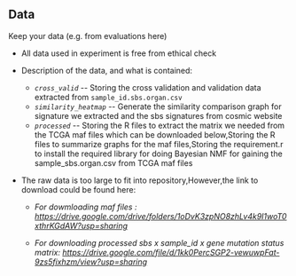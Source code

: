 ## Data
Keep your data (e.g. from evaluations here)


* All data used in experiment is free from ethical check

* Description of the data, and what is contained:

  * *`cross_valid`* -- Storing the cross validation and validation data extracted from `sample_id.sbs.organ.csv`
  * *`similarity_heatmap`* -- Generate the similarity comparison graph for signature we extracted and the sbs signatures from cosmic website
  * *`processed`*  -- Storing the R files to extract the matrix we needed from the TCGA maf files which can be downloaded below,Storing the R files to summarize graphs for the maf files,Storing the requirement.r to install the required library for doing Bayesian NMF  for gaining the sample_sbs.organ.csv from TCGA maf files
  
* The raw data is too large to fit into repository,However,the link to download could be found here:
  
  * *For dowmloading maf files : 
  https://drive.google.com/drive/folders/1oDvK3zpNO8zhLv4k9I1woT0xthrKGdAW?usp=sharing*

  * *For downloading processed sbs x sample_id x gene mutation status matrix:
  https://drive.google.com/file/d/1kk0PercSGP2-vewuwpFat-9zs5fixhzm/view?usp=sharing*
    



